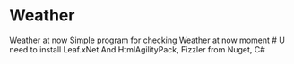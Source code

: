 # Weather
Weather at now
Simple program for checking Weather at now moment #
U need to install Leaf.xNet And HtmlAgilityPack, Fizzler from Nuget, C#
